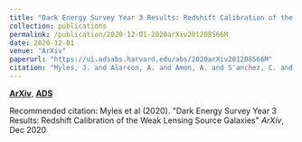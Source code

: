 ```yaml
---
title: "Dark Energy Survey Year 3 Results: Redshift Calibration of the Weak Lensing Source Galaxies"
collection: publications
permalink: /publication/2020-12-01-2020arXiv201208566M
date: 2020-12-01
venue: "ArXiv"
paperurl: "https://ui.adsabs.harvard.edu/abs/2020arXiv201208566M"
citation: "Myles, J. and Alarcon, A. and Amon, A. and S'anchez, C. and Everett, S. and DeRose, J. and McCullough, J. and Gruen, D. and Bernstein, G.~M. and Troxel, M.~A. and Dodelson, S. and Campos, A. and MacCrann, N. and Yin, B. and Raveri, M. and Amara, A. and Becker, M.~R. and Choi, A. and Cordero, J. and Eckert, K. and Gatti, M. and Giannini, G. and Gschwend, J. and Gruendl, R.~A. and Harrison, I. and Hartley, W.~G. and Huff, E.~M. and Kuropatkin, N. and Lin, H. and Masters, D. and Miquel, R. and Prat, J. and Roodman, A. and Rykoff, E.~S. and Sevilla-Noarbe, I. and Sheldon, E. and Wechsler, R.~H. and Yanny, B. and Abbott, T.~M.~C. and Aguena, M. and Allam, S. and Annis, J. and Bacon, D. and Bertin, E. and Bhargava, S. and Bridle, S.~L. and Brooks, D. and Burke, D.~L. and Carnero Rosell, A. and Carrasco Kind, M. and Carretero, J. and Castander, F.~J. and Conselice, C. and Costanzi, M. and Crocce, M. and da Costa, L.~N. and Pereira, M.~E.~S. and Desai, S. and Diehl, H.~T. and Eifler, T.~F. and Elvin-Poole, J. and Evrard, A.~E. and Ferrero, I. and Fert'e, A. and Flaugher, B. and Fosalba, P. and Frieman, J. and Garc'ia-Bellido, J. and Gaztanaga, E. and Giannantonio, T. and Hinton, S.~R. and Hollowood, D.~L. and Honscheid, K. and Hoyle, B. and Huterer, D. and James, D.~J. and Krause, E. and Kuehn, K. and Lahav, O. and Lima, M. and Maia, M.~A.~G. and Marshall, J.~L. and Martini, P. and Melchior, P. and Menanteau, F. and Mohr, J.~J. and Morgan, R. and Muir, J. and Ogando, R.~L.~C. and Palmese, A. and Paz-Chinch'on, F. and Plazas, A.~A. and Rodriguez-Monroy, M. and Samuroff, S. and Sanchez, E. and Scarpine, V. and Secco, L.~F. and Serrano, S. and Smith, M. and Soares-Santos, M. and Suchyta, E. and Swanson, M.~E.~C. and Tarle, G. and Thomas, D. and To, C. and Varga, T.~N. and Weller, J. and Wester, W.. &quot;Dark Energy Survey Year 3 Results: Redshift Calibration of the Weak Lensing Source Galaxies.&quot; <i>ArXiv</i>, Dec 2020"
---
```


[**ArXiv**](https://arxiv.org/abs/2012.08566), [**ADS**](https://ui.adsabs.harvard.edu/abs/2020arXiv201208566M)

Recommended citation: Myles et al (2020). "Dark Energy Survey Year 3 Results: Redshift Calibration of the Weak Lensing Source Galaxies" <i>ArXiv</i>, Dec 2020
